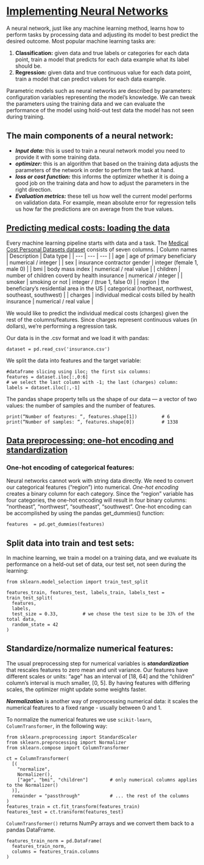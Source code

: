 # [Implementing Neural Networks](https://www.codecademy.com/paths/build-deep-learning-models-with-tensorflow/tracks/dlsp-getting-started-with-tensorflow/modules/dlsp-implementing-neural-networks/lessons/dl-neural-networks/exercises/introduction)
A neural network, just like any machine learning method, learns how to perform tasks by processing data and adjusting its model to best predict the desired outcome.
Most popular machine learning tasks are:
1. **Classification:**  given data and true labels or categories for each data point, train a model that predicts for each data example what its label should be. 
2. **Regression:** given data and true continuous value for each data point, train a model that can predict values for each data example.

Parametric models such as neural networks are described by parameters: configuration variables representing the model’s knowledge. 
We can tweak the parameters using the training data and we can evaluate the performance of the model using hold-out test data the model has not seen during training.

##  The main components of a neural network:
* ***Input data:*** this is used to train a neural network model you need to provide it with some training data.
* ***optimizer:*** this is an algorithm that based on the training data adjusts the parameters of the network in order to perform the task at hand.
* ***loss or cost function:*** this informs the optimizer whether it is doing a good job on the training data and how to adjust the parameters in the right direction.
* ***Evaluation metrics:*** these tell us how well the current model performs on validation data. 
For example, mean absolute error for regression tells us how far the predictions are on average from the true values.

## [Predicting medical costs: loading the data](https://www.codecademy.com/paths/build-deep-learning-models-with-tensorflow/tracks/dlsp-getting-started-with-tensorflow/modules/dlsp-implementing-neural-networks/lessons/dl-neural-networks/exercises/medical-costs-loading-the-data)
Every machine learning pipeline starts with data and a task. 
The [Medical Cost Personal Datasets dataset](https://www.kaggle.com/mirichoi0218/insurance) consists of seven columns.
| Column names | Description | Data type |
| --- | --- | --- |
| age | age of primary beneficiary | numerical / integer |
| sex | insurance contractor gender | integer (female 1, male 0) |
| bmi | body mass index | numerical / real value |
| children | number of children coverd by health insurance | numerical / integer |
| smoker | smoking or not | integer / (true 1, false 0) |
| region | the beneficiary’s residential area in the US |	categorical (northeast, northwest, southeast, southwest) |
| charges |	individual medical costs billed by health insurance |	numerical / real value |

We would like to predict the individual medical costs (charges) given the rest of the columns/features.
Since charges represent continuous values (in dollars), we’re performing a regression task. 

Our data is in the .csv format and we load it with pandas:
```
dataset = pd.read_csv('insurance.csv')
```
We split the data into features and the target variable:
```
#dataframe slicing using iloc; the first six columns:
features = dataset.iloc[:,0:6]  
# we select the last column with -1; the last (charges) column:
labels = dataset.iloc[:,-1] 
```
The pandas shape property tells us the shape of our data — a vector of two values: the number of samples and the number of features. 
```
print(“Number of features: “, features.shape[1])         # 6
print(“Number of samples: “, features.shape[0])          # 1338
```

## [Data preprocessing: one-hot encoding and standardization](https://www.codecademy.com/paths/build-deep-learning-models-with-tensorflow/tracks/dlsp-getting-started-with-tensorflow/modules/dlsp-implementing-neural-networks/lessons/dl-neural-networks/exercises/dl-one-hot-encoding-standardization)
### One-hot encoding of categorical features:
Neural networks cannot work with string data directly. 
We need to convert our categorical features (“region”) into numerical. 
*One-hot encoding* creates a binary column for each category.
Since the “region” variable has four categories, the one-hot encoding will result in four binary columns: “northeast”, “northwest”, “southeast”, “southwest”.
One-hot encoding can be accomplished by using the pandas get_dummies() function:
```
features  = pd.get_dummies(features)
```

## Split data into train and test sets:
In machine learning, we train a model on a training data, and we evaluate its performance on a held-out set of data, our test set, not seen during the learning:
```
from sklearn.model_selection import train_test_split

features_train, features_test, labels_train, labels_test = train_test_split(
  features, 
  labels, 
  test_size = 0.33,         # we chose the test size to be 33% of the total data,
  random_state = 42
)
```
## Standardize/normalize numerical features:
The usual preprocessing step for numerical variables is ***standardization*** that rescales features to zero mean and unit variance. 
Our features have different scales or units: “age” has an interval of [18, 64] and the “children” column’s interval is much smaller, [0, 5].
By having features with differing scales, the optimizer might update some weights faster.

***Normalization*** is another way of preprocessing numerical data:
it scales the numerical features to a fixed range - usually between 0 and 1.

To normalize the numerical features we use `scikit-learn`, `ColumnTransformer`, in the following way:
```
from sklearn.preprocessing import StandardScaler
from sklearn.preprocessing import Normalizer
from sklearn.compose import ColumnTransformer
 
ct = ColumnTransformer(
  [(
    "normalize", 
    Normalizer(), 
    ["age", "bmi", "children"]        # only numerical columns applies to the Normalizer()
  )], 
  remainder = "passthrough"           # ... the rest of the columns
)
features_train = ct.fit_transform(features_train)
features_test = ct.transform(features_test)
```
`ColumnTransformer()` returns NumPy arrays and we convert them back to a pandas DataFrame.
```
features_train_norm = pd.DataFrame(
  features_train_norm, 
  columns = features_train.columns
)
```
